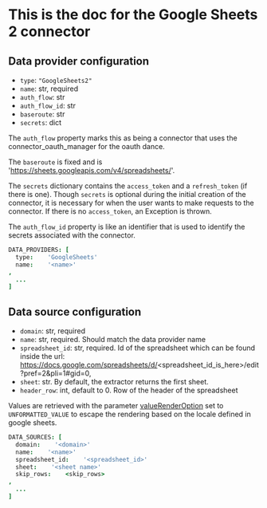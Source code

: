 # This is the doc for the Google Sheets 2 connector

## Data provider configuration

* `type`: `"GoogleSheets2"`
* `name`: str, required
* `auth_flow`: str
* `auth_flow_id`: str
* `baseroute`: str
* `secrets`: dict

The `auth_flow` property marks this as being a connector that uses the connector_oauth_manager for the oauth dance.

The `baseroute` is fixed and is 'https://sheets.googleapis.com/v4/spreadsheets/'.

The `secrets` dictionary contains the `access_token` and a `refresh_token` (if there is one). Though `secrets` is optional during the initial creation of the connector, it is necessary for when the user wants to make requests to the connector. If there is no `access_token`, an Exception is thrown.

The `auth_flow_id` property is like an identifier that is used to identify the secrets associated with the connector.


```coffee
DATA_PROVIDERS: [
  type:    'GoogleSheets'
  name:    '<name>'
,
  ...
]
```

## Data source configuration

* `domain`: str, required
* `name`: str, required. Should match the data provider name
* `spreadsheet_id`: str, required. Id of the spreadsheet which can be found inside
the url: https://docs.google.com/spreadsheets/d/<spreadsheet_id_is_here>/edit?pref=2&pli=1#gid=0,
* `sheet`: str. By default, the extractor returns the first sheet.
* `header_row`: int, default to 0. Row of the header of the spreadsheet

Values are retrieved with the parameter [valueRenderOption](https://developers.google.com/sheets/api/reference/rest/v4/spreadsheets.values/get#body.QUERY_PARAMETERS.value_render_option) set to `UNFORMATTED_VALUE` to escape the rendering based on the locale defined in google sheets.

```coffee
DATA_SOURCES: [
  domain:    '<domain>'
  name:    '<name>'
  spreadsheet_id:    '<spreadsheet_id>'
  sheet:    '<sheet name>'
  skip_rows:    <skip_rows>
,
  ...
]
```
